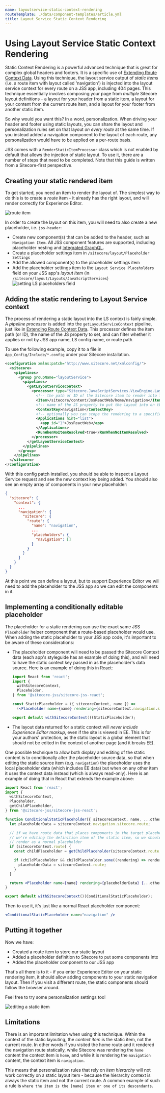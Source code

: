 ```yaml
---
name: layoutservice-static-context-rendering
routeTemplate: ./data/component-templates/article.yml
title: Layout Service Static Context Rendering
---
```


# Using Layout Service Static Context Rendering

Static Context Rendering is a powerful advanced technique that is great for complex global headers and footers. It is a specific use of [Extending Route Context Data](/docs/techniques/extending-layout-service/layoutservice-extending-context). Using this technique, the layout service output of _static items_ (i.e. a route item with layout called 'navigation') is injected into the layout service context for every route on a JSS app, including 404 pages. This technique essentially involves composing your page from _multiple_ Sitecore layout definitions - a layout for your header from a static item, a layout for your content from the current route item, and a layout for your footer from another static item.

So why would you want this? In a word, personalization. When driving your header and footer using static layouts, you can share the layout and personalization rules set on that layout _on every route_ at the same time. If you instead added a navigation component to the layout of each route, any personalization would have to be applied on a per-route basis.

JSS comes with a `RenderStaticItemProcessor` class which is not enabled by default that allows the injection of static layout. To use it, there are a number of steps that need to be completed. Note that this guide is written from a Sitecore-first perspective.

## Creating your static rendered item

To get started, you need an item to render the layout of. The simplest way to do this is to create a _route_ item - it already has the right layout, and will render correctly for Experience Editor.

![route item](/dist/JssDocs/assets/img/static-rendering-route.png)

In order to create the layout on this item, you will need to also create a new placeholder, i.e. `jss-header`:

* Create new component(s) that can be added to the header, such as `Navigation Item`. All JSS component features are supported, including placeholder nesting and [Integrated GraphQL](/docs/techniques/graphql/integrated-graphql).
* Create a placeholder settings item in `/sitecore/layout/Placeholder Settings`
* Add the allowed component(s) to the placeholder settings item
* Add the placeholder settings item to the `Layout Service Placeholders` field on your JSS app's _layout item_ (in `/sitecore/layout/Layouts/JavaScriptServices`)
    ![setting LS placeholders field](/dist/JssDocs/assets/img/static-rendering-ls-placeholders.png)

## Adding the static rendering to Layout Service context

The process of rendering a static layout into the LS context is fairly simple. A _pipeline processor_ is added into the `getLayoutServiceContext` pipeline, just like in [Extending Route Context Data](/docs/techniques/extending-layout-service/layoutservice-extending-context). This processor defines the item path (or ID), the name of the JS property to set, and can filter whether it applies or not by JSS app name, LS config name, or route path.

To use the following example, copy it to a file in `App_Config/Include/*.config` under your Sitecore installation.

```xml
<configuration xmlns:patch="http://www.sitecore.net/xmlconfig/">
  <sitecore>
    <pipelines>
      <group groupName="layoutService">
        <pipelines>
          <getLayoutServiceContext>
            <processor type="Sitecore.JavaScriptServices.ViewEngine.LayoutService.Pipelines.GetLayoutServiceContext.RenderStaticItemProcessor, Sitecore.JavaScriptServices.ViewEngine" resolve="true">
              <!-- the path or ID of the Sitecore item to render into the LS context -->
              <Item>/sitecore/content/JssReactWeb/home/navigation</Item>
              <!-- name of the JS property to put the layout into on the context; for example 'navigation' adds it to 'sitecore.context.navigation' in the LS JSON -->
              <ContextKey>navigation</ContextKey>
              <!-- optionally you can scope the rendering to a specific JSS app by name. This is usually a good idea, especially in multi-tenant Sitecore installs. -->
              <Applications hint="list">
                <app id="1">JssReactWeb</app>
              </Applications>
              <RunWhenNoItemResolved>true</RunWhenNoItemResolved>
            </processor>
          </getLayoutServiceContext>
        </pipelines>
      </group>
    </pipelines>
  </sitecore>
</configuration>
```

With this config patch installed, you should be able to inspect a Layout Service request and see the new context key being added. You should also see an empty array of components in your new placeholder:

```json
{
  "sitecore": {
    "context": {
      ...
      "navigation": {
        "sitecore": {
          "route": {
            "name": "navigation",
            ...
            "placeholders": {
              "navigation": []
            }
          }
        }
      }
    }
  }
}
```

At this point we can define a layout, but to support Experience Editor we will need to add the placeholder to the JSS app so we can edit the components in it.

## Implementing a conditionally editable placeholder

The placeholder for a static rendering can use the exact same JSS `Placeholder` helper component that a route-based placeholder would use. When adding the static placeholder to your JSS app code, it's important to be aware of these considerations:

* The placeholder component will need to be passed the Sitecore Context data (each app's styleguide has an example of doing this), and will need to have the static context key passed in as the placeholder's data source. Here is an example of doing this in React:

    ```jsx
    import React from 'react';
    import {
      withSitecoreContext,
      Placeholder,
    } from '@sitecore-jss/sitecore-jss-react';

    const StaticPlaceholder = ({ sitecoreContext, name }) =>
      (<Placeholder name={name} rendering={sitecoreContext.navigation.sitecore.route} />);

    export default withSitecoreContext()(StaticPlaceholder);
    ```
* The layout data returned for a static context will _never include Experience Editor markup_, even if the site is viewed in EE. This is for your authors' protection, as the static layout is a global element that should not be edited in the context of another page (and it breaks EE).

One possible technique to allow both display and editing of the static content is to conditionally alter the placeholder source data, so that when editing the static source item (e.g. `navigation`) the placeholder uses the local placeholder data (which includes EE data) but when on any other item it uses the context data instead (which is always read-only). Here is an example of doing that in React that extends the example above:

```jsx
import React from 'react';
import {
  withSitecoreContext,
  Placeholder,
  getChildPlaceholder,
} from '@sitecore-jss/sitecore-jss-react';

function ConditionalStaticPlaceholder({ sitecoreContext, name, ...otherProps }) {
  let placeholderData = sitecoreContext.navigation.sitecore.route;

  // if we have route data that places components in the target placeholder,
  // we're editing the definition item of the static item, so we should
  // render as a normal placeholder
  if (sitecoreContext.route) {
    const childPlaceholder = getChildPlaceholder(sitecoreContext.route, name);

    if (childPlaceholder && childPlaceholder.some((rendering) => rendering.componentName)) {
      placeholderData = sitecoreContext.route;
    }
  }

  return <Placeholder name={name} rendering={placeholderData} {...otherProps} />;
}

export default withSitecoreContext()(ConditionalStaticPlaceholder);
```

Then to use it, it's just like a normal React placeholder component:

```jsx
<ConditionalStaticPlaceholder name="navigation" />
```

## Putting it together

Now we have:
* Created a route item to store our static layout
* Added a placeholder definition to Sitecore to put some components into
* Added the placeholder component to our JSS app

That's all there is to it - if you enter Experience Editor on your static rendering item, it should allow adding components to your static navigation layout. Then if you visit a different route, the static components should follow the browser around.

Feel free to try some personalization settings too!

![editing a static item](/dist/JssDocs/assets/img/static-rendering-ee.png)

## Limitations

There is an important limitation when using this technique. Within the context of the static layouting, the _context item_ is the static item, not the current route. In other words if you visited the home route and it rendered the navigation route statically, while Sitecore was rendering the `home` content the context item is `home`, and while it is rendering the `navigation` content, the context item is `navigation`.

This means that personalization rules that rely on _item hierarchy_ will not work correctly on a static layout item - because the hierarchy context is always the static item and not the current route. A common example of such a rule is `where the item is the [name] item or one of its descendants`.